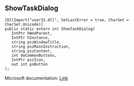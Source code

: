 ## ShowTaskDialog

```
[DllImport("user32.dll", SetLastError = true, CharSet = CharSet.Unicode)]
public static extern int ShowTaskDialog(
   IntPtr hWndParent,
   IntPtr hInstance,
   string pszWindowTitle,
   string pszMainInstruction,
   string pszContent,
   int dwCommonButtons,
   IntPtr pszIcon,
   out int pnButton
);
```

Microsoft documentation: [Link](https://learn.microsoft.com/en-us/dotnet/api/system.windows.forms.taskdialog.showdialog?view=windowsdesktop-8.0)

